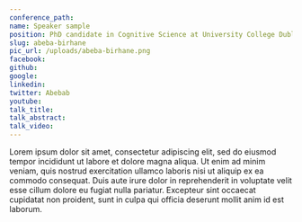 ```yaml
---
conference_path:
name: Speaker sample
position: PhD candidate in Cognitive Science at University College Dublin. Fan of anti-Cartesian rants, AI and coffee
slug: abeba-birhane
pic_url: /uploads/abeba-birhane.png
facebook: 
github: 
google: 
linkedin: 
twitter: Abebab
youtube: 
talk_title:
talk_abstract:
talk_video:
---
```


Lorem ipsum dolor sit amet, consectetur adipiscing elit, sed do eiusmod tempor incididunt ut labore et dolore magna aliqua. Ut enim ad minim veniam, quis nostrud exercitation ullamco laboris nisi ut aliquip ex ea commodo consequat. Duis aute irure dolor in reprehenderit in voluptate velit esse cillum dolore eu fugiat nulla pariatur. Excepteur sint occaecat cupidatat non proident, sunt in culpa qui officia deserunt mollit anim id est laborum.

